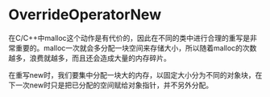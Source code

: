 # OverrideOperatorNew

在C/C++中malloc这个动作是有代价的，因此在不同的类中进行合理的重写是非常重要的。malloc一次就会多分配一块空间来存储大小，所以随着malloc的次数越多，浪费就越多，而且还会造成大量的内存碎片。

在重写new时，我们要集中分配一块大的内存，以固定大小分为不同的对象块，在下一次new时只是把已分配的空间赋给对象指针，并不另外分配。
